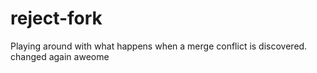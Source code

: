 # reject-fork
 Playing around with what happens when a merge conflict is discovered. changed again
 aweome
